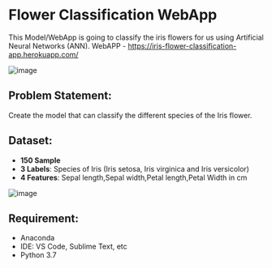 # Flower Classification WebApp
This Model/WebApp is going to classify the iris flowers for us using Artificial Neural Networks (ANN).
WebAPP - https://iris-flower-classification-app.herokuapp.com/
 
![image](https://miro.medium.com/max/1400/0*Uw37vrrKzeEWahdB)
 
## Problem Statement:
Create the model that can classify the different species of the Iris flower.
 
## Dataset:
- __150 Sample__
- __3 Labels__: Species of Iris (Iris setosa, Iris virginica and Iris versicolor)
- __4 Features__: Sepal length,Sepal width,Petal length,Petal Width in cm
 
![image](https://miro.medium.com/max/1400/0*7H_gF1KnslexnJ3s)
## Requirement:
- Anaconda
- IDE: VS Code, Sublime Text, etc
- Python 3.7
